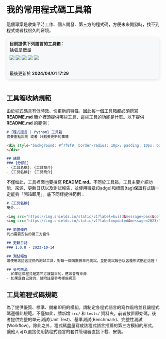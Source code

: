 # 我的常用程式碼工具箱
這個專案是收集平時工作、個人開發、第三方的程式碼，方便未來開發時，找不到程式或者找很久的窘境。

<div style="background: #f7f8f9; border-radius: 10px; padding: 10px; box-shadow: rgba(99, 99, 99, 0.2) 0px 2px 8px 0px;">
    <h4 style="margin:0">目前提供下列語言的工具箱：</h4>
    <p style="font-size:0.9rem; margin: 0 0 8px 0">括弧是數量</p>
    <img src="https://img.shields.io/static/v1?label=Python&message=2&color==brightgreen"/>
    <img src="https://img.shields.io/static/v1?label=Golang&message=8&color==brightgreen"/>
    <img src="https://img.shields.io/static/v1?label=Docker&message=4&color==brightgreen"/>
    <img src="https://img.shields.io/static/v1?label=Typescript&message=9&color==brightgreen"/>
    <img src="https://img.shields.io/static/v1?label=CSS&message=1&color==brightgreen"/>
    <p style="margin: 30px 0 0 0;">最後更新於 <strong>2024/04/01 17:29</strong></p>
</div>
<br>

## 工具箱收納規範
由於程式碼具有低時效、快更新的特性，因此每一個工具箱都必須撰寫 **README.md** 簡介裡頭提供哪些工具、這些工具的功能是什麼。以下提供 **README.md** 的範例：

```markdown
# {程式語言 | Python} 工具箱
需要重點說明 或者 計劃要更新的事情

<div style="background: #f7f8f9; border-radius: 10px; padding: 10px; box-shadow: rgba(99, 99, 99, 0.2) 0px 2px 8px 0px;">
</div>

## 總覽
### {分類1}
- {工具名稱}: {工具簡介}
- {工具名稱}: {工具簡介}
```

不僅如此，工具裡面也要撰寫 **README.md**。不同於工具箱，工具主要介紹功能、來源、更新日誌以及測試報告，並使用徽章(Badge)和標籤(tag)保證程式碼一定能夠「開箱即用」。底下同樣提供範例：

```markdown
# {工具名稱}
簡介...

<img src="https://img.shields.io/static/v1?label=build&message=pass&color=brightgreen"/>
<img src="https://img.shields.io/static/v1?label=updated&message=2023/10/14&color=blue"/>

## 前置條件
列出需要安裝的第三方套件

## 更新日誌
### 1.0.0 - 2023-10-14

## 測試報告
請使用該語言提供的測試工具，對每一個函數做單元測試，並把測試報告以各種形式貼在這裡！

## 參考來源
- 如果這個程式是第三方複製來的，應該會有來源
- 如果是自己寫的，請附註是參考哪些網頁

```

## 工具箱程式碼規範
為了提供優質、標準、開箱即用的模組，請制定各程式語言的寫作風格並且讓程式碼遵循此規範。不僅如此，請新增 `src/` 和 `tests/` 資料夾，前者放置原始碼，後者提供完整的單元測試(Unit Test)、基準測試(Benchmark)、完整性測試(Workflow)。除此之外，程式碼盡量寫成該程式語言推薦的第三方模組的形式，讓他人可以直接使用該程式語言的套件管理器直接下載、安裝。


